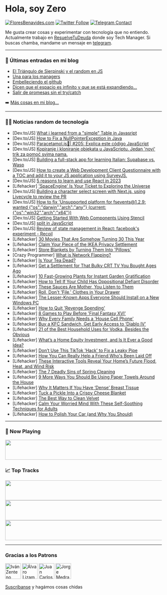 # Hola, soy Zero

[![FloresBenavides.com](https://img.shields.io/website?down_message=oops&label=MiBlog&style=for-the-badge&up_message=online&url=https%3A%2F%2Ffloresbenavides.com)](https://floresbenavides.com) [![Twitter Follow](https://img.shields.io/twitter/follow/ZeroDragon?color=%231DA1F2&label=Follow&logo=twitter&logoColor=ffffff&style=for-the-badge)](https://twitter.com/zerodragon) [![Telegram Contact](https://img.shields.io/badge/escr%C3%ADbeme-ZeroDragon-%2326A5E4?style=for-the-badge&logo=telegram)](https://t.me/zerodragon)

Me gusta crear cosas y experimentar con tecnología que no entiendo.
Actualmente trabajo en [ResuelveTuDeuda](http://github.com/resuelve) donde soy Tech Manager.
Si buscas chamba, mandame un mensaje en [telegram](https://t.me/zerodragon).

---

### 📕 Últimas entradas en mi blog
<!-- BLOG-POST-LIST:START -->
- [El Triángulo de Sierpinski y el random en JS](https://floresbenavides.com/el-triangulo-de-sierpinski-y-el-random-en-js/)
- [Una para los managers](https://floresbenavides.com/una-para-los-managers/)
- [Embelleciendo el github](https://floresbenavides.com/embelleciendo-el-github/)
- [Dicen que el espacio es infinito y que se está expandiendo…](https://floresbenavides.com/dicen-que-el-espacio-es-infinito-y-que-se-esta-expandiendo/)
- [Salir de promesas sin el try/catch](https://floresbenavides.com/salir-de-promesas-sin-el-try-catch/)
<!-- BLOG-POST-LIST:END -->

➡️ [Más cosas en mi blog...](https://floresbenavides.com)

---

### 👨‍💻 Noticias random de tecnología
<!-- TECH-POSTS:START -->
- [Dev.to/JS] [What i learned from a &quot;simple&quot; Table in Javasript](https://dev.to/fatlum404/what-i-learned-from-a-simple-table-in-javasript-13m1)
- [Dev.to/JS] [How to Fix a NullPointerException in Java](https://dev.to/ananddas/how-to-fix-a-nullpointerexception-in-java-5e51)
- [Dev.to/JS] [Paracetamol.js💊| #205: Explica este código JavaScript](https://dev.to/duxtech/paracetamoljs-205-explica-este-codigo-javascript-4eno)
- [Dev.to/JS] [Kopiranje i kloniranje objekata u JavaScriptu. Jedan &#39;novi&#39; trik za pomoć svima nama.](https://dev.to/bslaven/kopiranje-i-kloniranje-objekata-u-javascriptu-jedan-novi-trik-za-pomoc-svima-nama-5g4m)
- [Dev.to/JS] [Building a full-stack app for learning Italian: Supabase vs. Wasp](https://dev.to/wasp/building-a-full-stack-app-for-learning-italian-supabase-vs-wasp-3djg)
- [Dev.to/JS] [How to create a Web Development Client Questionnaire with a TOC and add it to your JS application using SurveyJS.](https://dev.to/surveyjs/how-to-create-a-web-development-client-questionnaire-with-a-toc-navigation-and-add-it-to-your-js-application-using-surveyjs-58fl)
- [Dev.to/JS] [5 reasons to learn and use React in 2023](https://dev.to/kinshuk3/5-reasons-to-learn-and-use-react-in-2023-nl7)
- [Lifehacker] [&#39;SpaceEngine&#39; Is Your Ticket to Exploring the Universe](https://lifehacker.com/spaceengine-is-your-ticket-to-exploring-the-universe-1850228567)
- [Dev.to/JS] [Building a character select screen with Next.js, using Livecycle to review the PR](https://dev.to/livecycle/building-a-character-select-screen-with-nextjs-using-livecycle-to-review-the-pr-1a5i)
- [Dev.to/JS] [How to fix &#39;Unsupported platform for fsevents@1.2.9: wanted {&quot;os&quot;:&quot;darwin&quot;,&quot;arch&quot;:&quot;any&quot;} &lpar;current: {&quot;os&quot;:&quot;win32&quot;,&quot;arch&quot;:&quot;x64&quot;}&rpar;](https://dev.to/codarbind/how-to-fix-unsupported-platform-for-fsevents129-wanted-osdarwinarchany-current-oswin32archx64-505o)
- [Dev.to/JS] [Getting Started With Web Components Using Stencil](https://dev.to/dyte/getting-started-with-web-components-using-stencil-59la)
- [Dev.to/JS] [split in JavaScript](https://dev.to/capscode/split-in-javascript-3de1)
- [Dev.to/JS] [Review of state management in React: facebook&#39;s experiment - Recoil](https://dev.to/licg9999/review-of-state-management-in-react-facebooks-experiment-recoil-3m6g)
- [Lifehacker] [30 Movies That Are Somehow Turning 30 This Year](https://lifehacker.com/30-movies-that-are-somehow-turning-30-this-year-1850218605)
- [Lifehacker] [Claim Your Piece of the IKEA Privacy Settlement](https://lifehacker.com/ikea-violated-your-privacy-get-your-settlement-1850228778)
- [Lifehacker] [Store Blankets by Turning Them Into &#39;Pillows&#39;](https://lifehacker.com/store-blankets-by-turning-them-into-pillows-1850228558)
- [Crazy Programmer] [What is Network Flapping?](https://www.thecrazyprogrammer.com/2023/03/network-flapping.html)
- [Lifehacker] [Is Your Tea Dead?](https://lifehacker.com/is-your-tea-dead-1850224958)
- [Lifehacker] [Get a Settlement for That Bulky CRT TV You Bought Ages Ago](https://lifehacker.com/get-a-settlement-for-that-bulky-crt-tv-you-bought-ages-1850225402)
- [Lifehacker] [10 Fast-Growing Plants for Instant Garden Gratification](https://lifehacker.com/10-fast-growing-plants-for-instant-garden-gratification-1850175200)
- [Lifehacker] [How to Tell If Your Child Has Oppositional Defiant Disorder](https://lifehacker.com/how-to-tell-if-your-child-has-oppositional-defiant-diso-1850226002)
- [Lifehacker] [These Sauces Are Mother, You Listen to Them](https://lifehacker.com/these-sauces-are-mother-you-listen-to-them-1850219813)
- [Lifehacker] [Roll, Don&#39;t &#39;File,&#39; Clothes in Your Drawer](https://lifehacker.com/roll-dont-file-clothes-in-your-drawer-1850224384)
- [Lifehacker] [The Lesser-Known Apps Everyone Should Install on a New Windows PC](https://lifehacker.com/the-lesser-known-apps-everyone-should-install-on-a-new-1850223434)
- [Lifehacker] [How to Quit &#39;Revenge Spending&#39;](https://lifehacker.com/how-to-quit-revenge-spending-1850219784)
- [Lifehacker] [8 Games to Play Before &#39;Final Fantasy XVI&#39;](https://lifehacker.com/8-games-to-play-before-final-fantasy-xvi-1850221889)
- [Lifehacker] [Why Every Family Needs a &#39;House Cell Phone&#39;](https://lifehacker.com/maybe-your-family-needs-a-house-cell-phone-1850220171)
- [Lifehacker] [Buy a KFC Sandwich, Get Early Access to ‘Diablo IV’](https://lifehacker.com/buy-a-kfc-sandwich-get-early-access-to-diablo-iv-1850219897)
- [Lifehacker] [21 of the Best Household Uses for Vodka, Besides the Obvious](https://lifehacker.com/18-of-the-best-uses-for-vodka-besides-the-obvious-1849769532)
- [Lifehacker] [What’s a Home Equity Investment, and Is It Ever a Good Idea?](https://lifehacker.com/what-s-a-home-equity-investment-and-is-it-ever-a-good-1850219402)
- [Lifehacker] [Don’t Use This TikTok &#39;Hack&#39; to Fix a Leaky Pipe](https://lifehacker.com/don-t-use-this-tiktok-hack-to-fix-a-leaky-pipe-1850218501)
- [Lifehacker] [How You Can Really Help a Friend Who&#39;s Been Laid Off](https://lifehacker.com/how-you-can-really-help-a-friend-whos-been-laid-off-1850217478)
- [Lifehacker] [These Interactive Tools Reveal Your Home’s Future Flood, Heat, and Wind Risk](https://lifehacker.com/these-interactive-tools-reveal-your-home-s-future-flood-1850214492)
- [Lifehacker] [The 7 Deadly Sins of Spring Cleaning](https://lifehacker.com/the-7-deadly-sins-of-spring-cleaning-1850214755)
- [Lifehacker] [9 More Ways You Should Be Using Paper Towels Around the House](https://lifehacker.com/9-more-ways-you-should-be-using-paper-towels-around-the-1850213806)
- [Lifehacker] [Why It Matters If You Have ‘Dense’ Breast Tissue](https://lifehacker.com/why-it-matters-if-you-have-dense-breast-tissue-1850214162)
- [Lifehacker] [Tuck a Pickle Into a Crispy Cheese Blanket](https://lifehacker.com/tuck-a-pickle-into-a-crispy-cheese-blanket-1850213594)
- [Lifehacker] [The Best Way to Clean Velvet](https://lifehacker.com/the-best-way-to-clean-velvet-1850208394)
- [Lifehacker] [Calm Your Worried Mind With These Self-Soothing Techniques for Adults](https://lifehacker.com/calm-your-worried-mind-with-these-self-soothing-techniq-1850208405)
- [Lifehacker] [How to Polish Your Car &lpar;and Why You Should&rpar;](https://lifehacker.com/how-to-polish-your-car-and-why-you-should-1850208412)<!-- TECH-POSTS:END -->

---

### 🎵 Now Playing
<a href="https://spotify-now-playing-dun.vercel.app/now-playing?open"><img src="https://spotify-now-playing-dun.vercel.app/now-playing" width="540" height="64"></a>

### 📈 Top Tracks
<a href="https://spotify-now-playing-dun.vercel.app/top-tracks?i=1&open"><img src="https://spotify-now-playing-dun.vercel.app/top-tracks?i=1" width="540" height="64"></a>
<a href="https://spotify-now-playing-dun.vercel.app/top-tracks?i=2&open"><img src="https://spotify-now-playing-dun.vercel.app/top-tracks?i=2" width="540" height="64"></a>
<a href="https://spotify-now-playing-dun.vercel.app/top-tracks?i=3&open"><img src="https://spotify-now-playing-dun.vercel.app/top-tracks?i=3" width="540" height="64"></a>

---

### Gracias a los Patrons
[<img src="https://avatars.githubusercontent.com/u/243380?v=4" alt="Iván Zenteno" width="50px">](https://github.com/k001) [<img src="https://avatars.githubusercontent.com/u/19955639?v=4" alt="Álvaro Lizama" width="50px">](https://github.com/alvarolizama) [<img src="https://avatars.githubusercontent.com/u/2718753?v=4" alt="Juan Carlos Ruiz" width="50px">](https://github.com/JuanCrg90) [<img src="https://avatars.githubusercontent.com/u/37025?v=4" alt="Jorge Medrano" width="50px">](https://github.com/h1pp1e) 

[Suscríbanse](https://www.patreon.com/zerodragon) y hagámos cosas chidas
